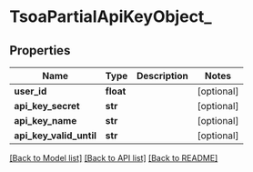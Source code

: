 # TsoaPartialApiKeyObject_

## Properties
Name | Type | Description | Notes
------------ | ------------- | ------------- | -------------
**user_id** | **float** |  | [optional] 
**api_key_secret** | **str** |  | [optional] 
**api_key_name** | **str** |  | [optional] 
**api_key_valid_until** | **str** |  | [optional] 

[[Back to Model list]](../README.md#documentation-for-models) [[Back to API list]](../README.md#documentation-for-api-endpoints) [[Back to README]](../README.md)

